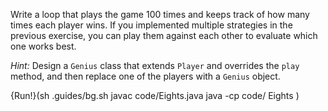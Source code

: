 Write a loop that plays the game 100 times and keeps track of how many times each player wins. If you implemented multiple strategies in the previous exercise, you can play them against each other to evaluate which one works best.

*Hint:* Design a `Genius` class that extends `Player` and overrides the `play` method, and then replace one of the players with a `Genius` object.

{Run!}(sh .guides/bg.sh javac code/Eights.java java -cp code/ Eights )
